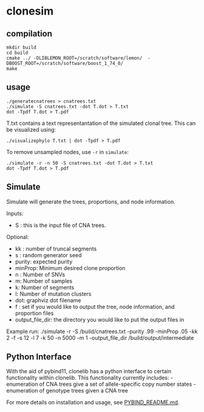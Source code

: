 # clonesim

## compilation

```
mkdir build
cd build
cmake ../ -DLIBLEMON_ROOT=/scratch/software/lemon/  -DBOOST_ROOT=/scratch/software/boost_1_74_0/
make
```

## usage

```
./generatecnatrees > cnatrees.txt
./simulate -S cnatrees.txt -dot T.dot > T.txt
dot -Tpdf T.dot > T.pdf
```

T.txt contains a text representantation of the simulated clonal tree. This can be visualized using:

```
./visualizephylo T.txt | dot -Tpdf > T.pdf
```

To remove unsampled nodes, use `-r` in `simulate`:


```
./simulate -r -n 50 -S cnatrees.txt -dot T.dot > T.txt
dot -Tpdf T.dot > T.pdf
```

## Simulate

Simulate will generate the trees, proportions, and node information.

Inputs: 
- S : this is the input file of CNA trees.

Optional: 
- kk :  number of truncal segments
-  s : random generator seed
- purity: expected purity
- minProp: Minimum desired clone proportion
- n : Number of SNVs
- m: Number of samples
- k: Number of segments
- l: Number of mutation clusters
- dot: graphviz dot filename
- f : set if you would like to output the tree, node information, and proportion files
- output_file_dir: the directory you would like to put the output files in

 Example run: ./simulate -r -S /build/cnatrees.txt -purity .99 -minProp .05 -kk 2 -f -s 12 -l 7 -k 50 -n 5000 -m 1 -output_file_dir /build/output/intermediate 
 

## Python Interface
With the aid of pybind11, clonelib has a python interface to certain functionality within clonelib.
This functionality currently includes:
    - enumeration of CNA trees give a set of allele-specific copy number states
    - enumeration of genotype trees given a CNA tree 

For more details on installation and usage, see [PYBIND_README.md](./PYBIND_README.md).


